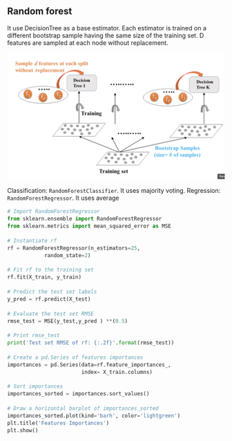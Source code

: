 ## Random forest

It use DecisionTree as a base estimator. Each estimator is trained on a different bootstrap sample having the same size of the training set. D features are sampled at each node without replacement.

![alt text](./assets/random-forest.png)

Classification: `RandomForestClassifier`. It uses majority voting.
Regression: `RandomForestRegressor`. It uses average 

``` python 
# Import RandomForestRegressor
from sklearn.ensemble import RandomForestRegressor
from sklearn.metrics import mean_squared_error as MSE

# Instantiate rf
rf = RandomForestRegressor(n_estimators=25,
            random_state=2)
            
# Fit rf to the training set    
rf.fit(X_train, y_train) 

# Predict the test set labels
y_pred = rf.predict(X_test)

# Evaluate the test set RMSE
rmse_test = MSE(y_test,y_pred ) **(0.5)

# Print rmse_test
print('Test set RMSE of rf: {:.2f}'.format(rmse_test))

# Create a pd.Series of features importances
importances = pd.Series(data=rf.feature_importances_,
                        index= X_train.columns)

# Sort importances
importances_sorted = importances.sort_values()

# Draw a horizontal barplot of importances_sorted
importances_sorted.plot(kind='barh', color='lightgreen')
plt.title('Features Importances')
plt.show()
```
